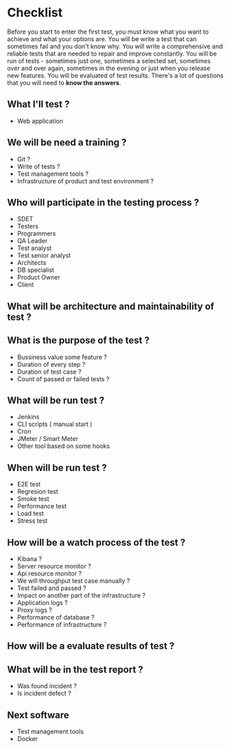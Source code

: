 # Checklist

Before you start to enter the first test, you must know what you want to achieve and what your options are.
You will be write a test that can sometimes fail and you don't know why. You will write a comprehensive and reliable tests that are needed to repair and improve constantly. You will be run of tests - sometimes just one, sometimes a selected set, sometimes over and over again, sometimes in the evening or just when you release new features. You will be evaluated of test results. There's a lot of questions that you will need to **know the answers**.


## What I'll test ?
- Web application

## We will be need a training ?
- Git ?
- Write of tests ?
- Test management tools ?
- Infrastructure of product and test environment ?

## Who will participate in the testing process ?
- SDET
- Testers
- Programmers
- QA Leader
- Test analyst
- Test senior analyst
- Architects
- DB specialist
- Product Owner
- Client

## What will be architecture and maintainability of test ?

## What is the purpose of the test ?
- Bussiness value some feature ?
- Duration of every step ?
- Duration of test case ?
- Count of passed or failed tests ?

## What will be run test ?
- Jenkins
- CLI scripts ( manual start ) 
- Cron
- JMeter / Smart Meter
- Other tool based on some hooks

## When will be run test ?
- E2E test
- Regresion test
- Smoke test
- Performance test
- Load test
- Stress test

## How will be a watch process of the test ?
- Kibana ?
- Server resource monitor ?
- Api resource monitor ?
- We will throughput test case manually ?
- Test failed and passed ?
- Impact on another part of the infrastructure ?
- Application logs ?
- Proxy logs ?
- Performance of database ?
- Performance of infrastructure ?

## How will be a evaluate results of test ?

## What will be in the test report ?
- Was found incident ?
- Is incident defect ?

## Next software
- Test management tools
- Docker